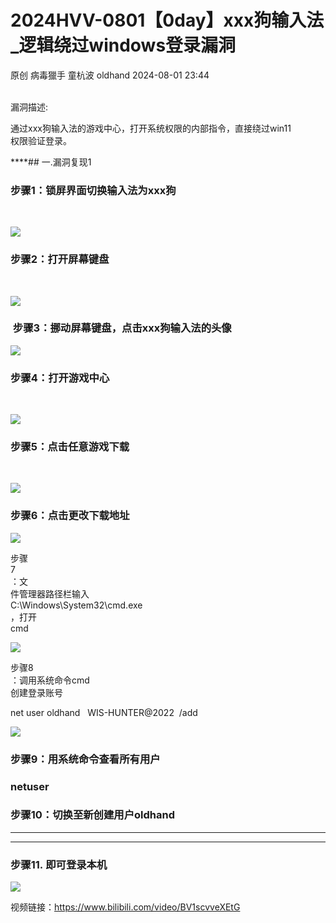 #  2024HVV-0801【0day】xxx狗输入法_逻辑绕过windows登录漏洞   
原创 病毒獵手 童杭波  oldhand   2024-08-01 23:44  
  
   
漏洞描述:   
  
通过xxx狗输入法的游戏中心，打开系统权限的内部指令，直接绕过win11  
权限验证登录。  
  
****## 一.漏洞复现1  
### 步骤1：锁屏界面切换输入法为xxx狗  
  
   
  
![](https://mmbiz.qpic.cn/mmbiz_png/cy038mJgyib7hKuibPTG0ra2sL4xhvJ6bA8WMKwicHvpfNSib7bDnd3QGHTXSyDib2TicQhQNNaiaxeKD2vE5m9dfyYdw/640?wx_fmt=png&from=appmsg "")  
  
### 步骤2：打开屏幕键盘  
  
   
  
![](https://mmbiz.qpic.cn/mmbiz_png/cy038mJgyib7hKuibPTG0ra2sL4xhvJ6bAnEic7bJD3n3qsf1bH4zkD6yt56Y4icEDVqkTnktYjf7pOKQn3BCke7cQ/640?wx_fmt=png&from=appmsg "")  
  
###  步骤3：挪动屏幕键盘，点击xxx狗输入法的头像   
  
  
![](https://mmbiz.qpic.cn/mmbiz_png/cy038mJgyib7hKuibPTG0ra2sL4xhvJ6bA3iaP4nS44zBWsmJWzMp6qDm6XLfeS2CB09Rk66DrUIMjS5rSAGJF4NQ/640?wx_fmt=png&from=appmsg "")  
  
### 步骤4：打开游戏中心  
  
   
  
![](https://mmbiz.qpic.cn/mmbiz_png/cy038mJgyib7hKuibPTG0ra2sL4xhvJ6bA4opTE9d3qyujeGMNUjvnNbvPOM9Ooh9QuCd1TWaLA5q2BUsEbIqMaQ/640?wx_fmt=png&from=appmsg "")  
  
### 步骤5：点击任意游戏下载  
  
   
  
![](https://mmbiz.qpic.cn/mmbiz_png/cy038mJgyib7hKuibPTG0ra2sL4xhvJ6bAabRZ805lSJyz6BZRHOnKRE6RCnOXq9vaVFlOUsia0h2MjsQ4kuIRDqQ/640?wx_fmt=png&from=appmsg "")  
  
### 步骤6：点击更改下载地址  
  
  
![](https://mmbiz.qpic.cn/mmbiz_png/cy038mJgyib7hKuibPTG0ra2sL4xhvJ6bALw4V3iaiblGXbEjKtl41VvVawa542CuNGJO1NbOouwUb00dyRcTYH9og/640?wx_fmt=png&from=appmsg "")  
  
  
步骤  
7  
：文  
件管理器路径栏输入  
C:\Windows\System32\cmd.exe  
，打开  
cmd  
  
![](https://mmbiz.qpic.cn/mmbiz_png/cy038mJgyib7hKuibPTG0ra2sL4xhvJ6bAiaXWECzHGqoONDic86Pibm7d2B37MkHQUiclvPnV6Nb0rItxz6fk2t5JQg/640?wx_fmt=png&from=appmsg "")  
  
  
步骤8  
：调用系统命令cmd   
创建登录账号  
  
net user oldhand   WIS-HUNTER@2022  /add  
  
![](https://mmbiz.qpic.cn/mmbiz_png/cy038mJgyib7hKuibPTG0ra2sL4xhvJ6bA0fyu0wuu8ib7WKYFSu81z90BgfOic0thvgukSpOzqk6S3rV2DypeEVOA/640?wx_fmt=png&from=appmsg "")  
  
### 步骤9：用系统命令查看所有用户  
### netuser   
### 步骤10：切换至新创建用户oldhand  
  
****  
****  
### 步骤11. 即可登录本机  
  
  
![](https://mmbiz.qpic.cn/mmbiz_png/cy038mJgyib7hKuibPTG0ra2sL4xhvJ6bAWaJvHt88YXzTIibmvh5GicfiaYxbATEc3cg2V6O4zxeQFQ9vPbFlscRYg/640?wx_fmt=png&from=appmsg "")  
  
  
  
视频链接：https://www.bilibili.com/video/BV1scvveXEtG  
  

